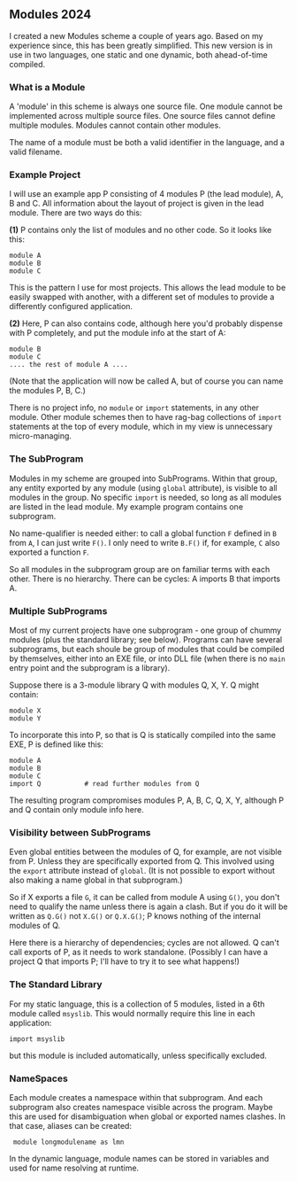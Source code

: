 ## Modules 2024

I created a new Modules scheme a couple of years ago. Based on my experience since, this has been greatly simplified. This new version is in use in two languages, one static and one dynamic, both ahead-of-time compiled.

### What is a Module

A 'module' in this scheme is always one source file. One module cannot be implemented across multiple source files. One source files cannot define multiple modules. Modules cannot contain other modules.

The name of a module must be both a valid identifier in the language, and a valid filename.

### Example Project

I will use an example app P consisting of 4 modules P (the lead module), A, B and C. All information about the layout of project is given in the lead module. There are two ways do this:

**(1)** P contains only the list of modules and no other code. So it looks like this:
````
module A
module B
module C
````
This is the pattern I use for most projects. This allows the lead module to be easily swapped with another, with a different set of modules to provide a differently configured application.

**(2)** Here, P can also contains code, although here you'd probably dispense with P completely, and put the module info at the start of A:
````
module B
module C
.... the rest of module A ....
````
(Note that the application will now be called A, but of course you can name the modules P, B, C.)

There is no project info, no `module` or `import` statements, in any other module. Other module schemes then to have rag-bag collections of `import` statements at the top of every module, which in my view is unnecessary micro-managing.

### The SubProgram

Modules in my scheme are grouped into SubPrograms. Within that group, any entity exported by any module (using `global` attribute), is visible to all modules in the group. No specific `import` is needed, so long as all modules are listed in the lead module. My example program contains one subprogram.

No name-qualifier is needed either: to call a global function `F` defined in `B` from `A`, I can just write `F()`. I only need to write `B.F()` if, for example, `C` also exported a function `F`.

So all modules in the subprogram group are on familiar terms with each other. There is no hierarchy. There can be cycles: A imports B that imports A.

### Multiple SubPrograms

Most of my current projects have one subprogram - one group of chummy modules (plus the standard library; see below). Programs can have several subprograms, but each shoule be group of modules that could be compiled by themselves, either into an EXE file, or into  DLL file (when there is no `main` entry point and the subprogram is a library).

Suppose there is a 3-module library Q with modules Q, X, Y. Q might contain:
````
module X
module Y
````
To incorporate this into P, so that is Q is statically compiled into the same EXE, P is defined like this:
````
module A
module B
module C
import Q           # read further modules from Q
````
The resulting program compromises modules P, A, B, C, Q, X, Y, although P and Q contain only module info here.

### Visibility between SubPrograms

Even global entities between the modules of Q, for example, are not visible from P. Unless they are specifically exported from Q. This involved using the `export` attribute instead of `global`. (It is not possible to export without also making a name global in that subprogram.)

So if X exports a file `G`, it can be called from module A using `G()`, you don't need to qualify the name unless there is again a clash. But if you do it will be written as `Q.G()` not `X.G()` or `Q.X.G()`; P knows nothing of the internal modules of Q.

Here there is a hierarchy of dependencies; cycles are not allowed. Q can't call exports of P, as it needs to work standalone. (Possibly I can have a project Q that imports P; I'll have to try it to see what happens!)

### The Standard Library

For my static language, this is a collection of 5 modules, listed in a 6th module called `msyslib`. This would normally require this line in each application:
````
import msyslib
````
but this module is included automatically, unless specifically excluded.

### NameSpaces

Each module creates a namespace within that subprogram. And each subprogram also creates namespace visible across the program. Maybe this are used for disambiguation when global or exported names clashes. In that case, aliases can be created:
````
 module longmodulename as lmn
````
In the dynamic language, module names can be stored in variables and used for name resolving at runtime.



